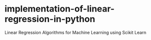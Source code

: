 # implementation-of-linear-regression-in-python
Linear Regression Algorithms for Machine Learning using Scikit Learn
